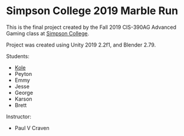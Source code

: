 Simpson College 2019 Marble Run
===============================

This is the final project created by the Fall 2019 CIS-390AG Advanced Gaming class at [Simpson College](https://simpson.edu/).

Project was created using Unity 2019 2.2f1, and Blender 2.79.

Students:

* [Kole](https://github.com/KoleHicok)
* Peyton
* Emmy
* Jesse
* George
* Karson
* Brett

Instructor:

* Paul V Craven
